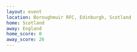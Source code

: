 ```yaml
---
layout: event
location: Boroughmuir RFC, Edinburgh, Scotland
home: Scotland
away: England
home_score: 0
away_score: 26
---
```

